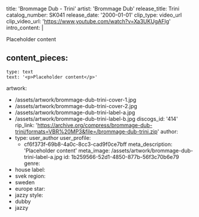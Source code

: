 title: 'Brommage Dub - Trini'
artist: 'Brommage Dub'
release_title: Trini
catalog_number: SK041
release_date: '2000-01-01'
clip_type: video_url
clip_video_url: 'https://www.youtube.com/watch?v=Xa3UKUgAFlg'
intro_content: |
  <p>Placeholder content
  </p>
  
content_pieces:
  -
    type: text
    text: '<p>Placeholder content</p>'
artwork:
  - /assets/artwork/brommage-dub-trini-cover-1.jpg
  - /assets/artwork/brommage-dub-trini-cover-2.jpg
  - /assets/artwork/brommage-dub-trini-label-a.jpg
  - /assets/artwork/brommage-dub-trini-label-b.jpg
discogs_id: '414'
rip_link: 'https://archive.org/compress/brommage-dub-trini/formats=VBR%20MP3&file=/brommage-dub-trini.zip'
author:
  -
    type: user_author
    user_profile:
      - cf6f373f-69b8-4a0c-8cc3-cad9f0ce7bff
meta_description: 'Placeholder content'
meta_image: /assets/artwork/brommage-dub-trini-label-a.jpg
id: 1b259566-52d1-4850-877b-56f3c70b6e79
genre:
  - house
label:
  - svek
region:
  - sweden
  - europe
star:
  - jazzy
style:
  - dubby
  - jazzy
